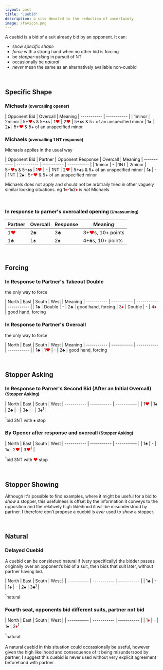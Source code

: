 ```yaml
---
layout: post
title: "Cuebid"
description: a site devoted to the reduction of uncertainty
image: /favicon.png
---
```


A cuebid is a bid of a suit already bid by an opponent.
It can:
- show *specific shape*
- *force* with a strong hand when no other bid is forcing
- be *stopper-asking* in pursuit of NT
- occasionally be *natural*
- *never* mean the same as an alternatively available non-cuebid

<br>

## Specific Shape
### Michaels <small>(overcalling opener)</small>

| Opponent Bid | Overcall |  Meaning
| ----------- | ----------- |
| 1minor | 2minor | 5+<font style='color:red;'>&hearts;</font>s & 5+&spades;s
| 1<font style='color:red;'>&hearts;</font> | 2<font style='color:red;'>&hearts;</font> | 5+&spades;s & 5+ of an unspecified minor
| 1<font style='color:black;'>&spades;</font> | 2<font style='color:black;'>&spades;</font> | 5+<font style='color:red;'>&hearts;</font> & 5+ of an unspecified minor

### Michaels <small>(overcalling 1 NT response)</small>
Michaels applies in the usual way

| Opponent Bid | Partner |  Opponent Response | Overcall | Meaning
| ----------- | ----------- | ----------- | ----------- |
| 1minor | - | 1NT | 2minor | 5+<font style='color:red;'>&hearts;</font>s & 5+&spades;s
| 1<font style='color:red;'>&hearts;</font> | - | 1NT | 2<font style='color:red;'>&hearts;</font> | 5+&spades;s & 5+ of an unspecified minor
| 1<font style='color:black;'>&spades;</font> | - | 1NT |  2<font style='color:black;'>&spades;</font> | 5+<font style='color:red;'>&hearts;</font> & 5+ of an unspecified minor

Michaels does not apply and should not be arbitraily tried in other vaguely similar looking situations.
eg 1<font style='color:red;'>&diams;</font>-1&spades;2<font style='color:red;'>&diams;</font> is *not* Michaels

<br>

### In response to parner's overcalled opening <small>(Unassuming)</small>

| Partner | Overcall | Response | Meaning
| ----------- | ----------- | ----------- | ----------- |
| 1<font style='color:red;'>&hearts;</font> | 2<font style='color:black;'>&clubs;</font> | 3<font style='color:black;'>&clubs;</font> | 3+<font style='color:red;'>&hearts;</font>s, 10+ points
| 1&clubs; | 1&spades; | 2&spades; | 4+&clubs;s, 10+ points

<br>

## Forcing

### In Response to Partner's Takeout Double
the only way to force

| North | East | South | West | Meaning
| ----------- | ----------- | ----------- | ----------- |
| 1&clubs; | Double | - | 2&clubs; | good hand, forcing
| 3<font style='color:red;'>&diams;</font> | Double | - | 4<font style='color:red;'>&diams;</font> | good hand, forcing

### In Response to Partner's Overcall
the only way to force

| North | East | South | West | Meaning
| ----------- | ----------- | ----------- | ----------- |
| 1&clubs; | 1<font style='color:red;'>&hearts;</font> | - | 2&clubs; | good hand, forcing

<br>

## Stopper Asking

### In Response to Parner's Second Bid (After an Initial Overcall) <small>(Stopper Asking)</small>

| North | East | South | West
| ----------- | ----------- | ----------- |
| 1<font style='color:red;'>&hearts;</font> | 1&spades; | 2&clubs; | -
| 3&clubs; | - | 3&spades;<sup>1</sup> | 

<sup>1</sup>bid 3NT with &spades; stop

### By Opener after response and overcall <small>(Stopper Asking)</small>

| North | East | South | West
| ----------- | ----------- | ----------- |
| 1&clubs; | - | 1&spades; | 2<font style='color:red;'>&hearts;</font>
| 3<font style='color:red;'>&hearts;</font><sup>1</sup> |

<sup>1</sup>bid 3NT with <font style='color:red;'>&hearts;</font> stop

<br>

## Stopper Showing

Although it's possible to find examples, where it might be useful for a bid to *show* a stopper, this usefulness is offset by the information it conveys to the opposition and the relatively high likleihood it will be misunderstood by partner. I therefore don't propose a cuebid is *ever* used to *show* a stopper.

<br>

## Natural
### Delayed Cuebid

A cuebid can be considered natural if (very specifically) the bidder passes originally over an opponent’s bid of a suit, then bids that suit later, without partner having bid.

| North | East | South | West |
| ----------- | ----------- | ----------- |
| 1&clubs; | - | 1&spades; | -
| 2&spades; | 3&clubs;<sup>1</sup> |

<sup>1</sup>natural

### Fourth seat, opponents bid different suits, partner not bid

| North | East | South | West |
| ----------- | ----------- | ----------- |
| 1<font style='color:red;'>&diams;</font> | - | 1&spades; |  2<font style='color:red;'>&diams;</font><sup>1</sup>

<sup>1</sup>natural<br><br> 
A natural cuebid in this situation could occassionally be useful, however given the high likelihood and consequence of it being misundersood by partner, I suggest this cuebid is never used without very explicit agreement beforehand with partner.
